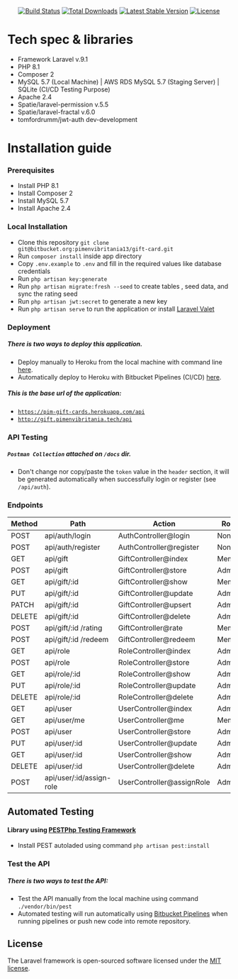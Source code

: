 
<p align="center">
<a href="https://travis-ci.org/laravel/framework"><img src="https://travis-ci.org/laravel/framework.svg" alt="Build Status"></a>
<a href="https://packagist.org/packages/laravel/framework"><img src="https://img.shields.io/packagist/dt/laravel/framework" alt="Total Downloads"></a>
<a href="https://packagist.org/packages/laravel/framework"><img src="https://img.shields.io/packagist/v/laravel/framework" alt="Latest Stable Version"></a>
<a href="https://packagist.org/packages/laravel/framework"><img src="https://img.shields.io/packagist/l/laravel/framework" alt="License"></a>
</p>

# Tech spec & libraries
- Framework Laravel v.9.1
- PHP 8.1
- Composer 2
- MySQL 5.7 (Local Machine) | AWS RDS MySQL 5.7 (Staging Server) | SQLite (CI/CD Testing Purpose)
- Apache 2.4
- Spatie/laravel-permission v.5.5
- Spatie/laravel-fractal v.6.0
- tomfordrumm/jwt-auth dev-development

# Installation guide
### Prerequisites
- Install PHP 8.1
- Install Composer 2
- Install MySQL 5.7
- Install Apache 2.4

### Local Installation
- Clone this repository `git clone git@bitbucket.org:pimenvibritania13/gift-card.git`
- Run `composer install` inside app directory 
- Copy `.env.example` to `.env` and fill in the required values like database credentials
- Run `php artisan key:generate`
- Run `php artisan migrate:fresh --seed` to create tables , seed data, and sync the rating seed
- Run `php artisan jwt:secret` to generate a new key
- Run `php artisan serve` to run the application or install [Laravel Valet](https://laravel.com/docs/9.x/valet)

### Deployment
##### There is two ways to deploy this application.
- Deploy manually to Heroku from the local machine with command line [here](https://devcenter.heroku.com/articles/git).
- Automatically deploy to Heroku with Bitbucket Pipelines (CI/CD) [here](https://bitbucket.org/pimenvibritania13/gift-card/addon/pipelines/home#!/results/17/steps/%7Ba7b77652-8992-4127-8c89-c10d5bf2edc1%7D).

##### This is the base url of the application: 
- [`https://pim-gift-cards.herokuapp.com/api`](https://pim-gift-cards.herokuapp.com/api)
- [`http://gift.pimenvibritania.tech/api`](http://gift.pimenvibritania.tech/api)

### API Testing
##### `Postman Collection` attached on `/docs` dir.
- Don't change nor copy/paste the `token` value in the `header` section, it will be generated automatically when successfully login or register (see `/api/auth`).


### Endpoints
| Method | Path                     | Action                    | Roles |
|--------|--------------------------|---------------------------|-------|
| POST   | api/auth/login           | AuthController@login      | None  |
| POST   | api/auth/register        | AuthController@register   | None  |
| GET    | api/gift                 | GiftController@index      | Member|
| POST   | api/gift                 | GiftController@store      | Admin |
| GET    | api/gift/:id             | GiftController@show       | Member|
| PUT    | api/gift/:id             | GiftController@update     | Admin |
| PATCH  | api/gift/:id             | GiftController@upsert     | Admin |
| DELETE | api/gift/:id             | GiftController@delete     | Admin |
| POST   | api/gift/:id /rating     | GiftController@rate       | Member|
| POST   | api/gift/:id /redeem     | GiftController@redeem     | Member|
| GET    | api/role                 | RoleController@index      | Admin |
| POST   | api/role                 | RoleController@store      | Admin |
 | GET    | api/role/:id             | RoleController@show       | Admin |
| PUT    | api/role/:id             | RoleController@update     | Admin |
| DELETE | api/role/:id             | RoleController@delete     | Admin |
| GET    | api/user                 | UserController@index      | Admin |
| GET    | api/user/me              | UserController@me         | Member|
| POST   | api/user                 | UserController@store      | Admin |
| PUT    | api/user/:id             | UserController@update     | Admin |
| GET    | api/user/:id             | UserController@show       | Admin |
| DELETE | api/user/:id             | UserController@delete     | Admin |
| POST   | api/user/:id/assign-role | UserController@assignRole | Admin |

## Automated Testing
#### Library using [PESTPhp Testing Framework](https://pestphp.com/)
- Install PEST autoladed using command `php artisan pest:install` 
### Test the API
##### There is two ways to test the API:
- Test the API manually from the local machine using command `./vendor/bin/pest`
- Automated testing will run automatically using [Bitbucket Pipelines](https://bitbucket.org/pimenvibritania13/gift-card/addon/pipelines/home#!/results/23/steps/%7B07305ff9-3c7f-4388-a2e6-5485e3d5655d%7D) when running pipelines or push new code into remote repository.
## License
The Laravel framework is open-sourced software licensed under the [MIT license](https://opensource.org/licenses/MIT).
